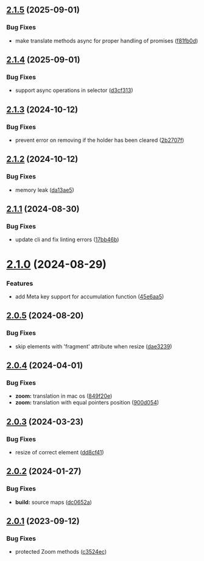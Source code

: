 ## [2.1.5](https://github.com/retejs/area-plugin/compare/v2.1.4...v2.1.5) (2025-09-01)


### Bug Fixes

* make translate methods async for proper handling of promises ([f81fb0d](https://github.com/retejs/area-plugin/commit/f81fb0daae60248d78c7a2b51ab2050aaa4336bd))

## [2.1.4](https://github.com/retejs/area-plugin/compare/v2.1.3...v2.1.4) (2025-09-01)


### Bug Fixes

* support async operations in selector ([d3cf313](https://github.com/retejs/area-plugin/commit/d3cf3138f7d06fc9074c80edd63a0e6dd41dbe33))

## [2.1.3](https://github.com/retejs/area-plugin/compare/v2.1.2...v2.1.3) (2024-10-12)


### Bug Fixes

* prevent error on removing if the holder has been cleared ([2b2707f](https://github.com/retejs/area-plugin/commit/2b2707f7c4b1588b632ba4fd49e10fe2cb6bc21d))

## [2.1.2](https://github.com/retejs/area-plugin/compare/v2.1.1...v2.1.2) (2024-10-12)


### Bug Fixes

* memory leak ([da13ae5](https://github.com/retejs/area-plugin/commit/da13ae543eea00f86e53b8564f8ee40585c3dfcf))

## [2.1.1](https://github.com/retejs/area-plugin/compare/v2.1.0...v2.1.1) (2024-08-30)


### Bug Fixes

* update cli and fix linting errors ([17bb46b](https://github.com/retejs/area-plugin/commit/17bb46bc24c55a895b80281d1c1740c1bcedbe16))

# [2.1.0](https://github.com/retejs/area-plugin/compare/v2.0.5...v2.1.0) (2024-08-29)


### Features

* add Meta key support for accumulation function ([45e6aa5](https://github.com/retejs/area-plugin/commit/45e6aa54c94c895ec8a2aa162c32eae4375cfe7e))

## [2.0.5](https://github.com/retejs/area-plugin/compare/v2.0.4...v2.0.5) (2024-08-20)


### Bug Fixes

* skip elements with 'fragment' attribute when resize ([dae3239](https://github.com/retejs/area-plugin/commit/dae323934417c2aed05f71fd4ba123e529787421))

## [2.0.4](https://github.com/retejs/area-plugin/compare/v2.0.3...v2.0.4) (2024-04-01)


### Bug Fixes

* **zoom:** translation in mac os ([849f20e](https://github.com/retejs/area-plugin/commit/849f20e5905aee8a156fc26299f98360b5c496ed))
* **zoom:** translation with equal pointers position ([900d054](https://github.com/retejs/area-plugin/commit/900d05419fa3a6a0223b67af707ad7af30c3c1ed))

## [2.0.3](https://github.com/retejs/area-plugin/compare/v2.0.2...v2.0.3) (2024-03-23)


### Bug Fixes

* resize of correct element ([dd8cf41](https://github.com/retejs/area-plugin/commit/dd8cf411b2194bd6b0f311caab11480f45801116))

## [2.0.2](https://github.com/retejs/area-plugin/compare/v2.0.1...v2.0.2) (2024-01-27)


### Bug Fixes

* **build:** source maps ([dc0652a](https://github.com/retejs/area-plugin/commit/dc0652ad6833e5fc066d329e37686f31f2cc602f))

## [2.0.1](https://github.com/retejs/area-plugin/compare/v2.0.0...v2.0.1) (2023-09-12)


### Bug Fixes

* protected Zoom methods ([c3524ec](https://github.com/retejs/area-plugin/commit/c3524ecf24d33fd1cafa7ee1d0a1e3683983c375))
